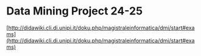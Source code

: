 # Data Mining Project 24-25

[http://didawiki.cli.di.unipi.it/doku.php/magistraleinformatica/dmi/start#exams](http://didawiki.cli.di.unipi.it/doku.php/magistraleinformatica/dmi/start#exams)
